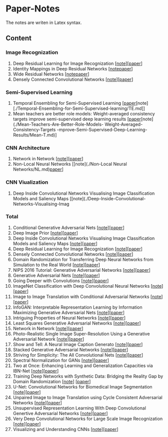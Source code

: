 # Paper-Notes
The notes are writen in Latex syntax.

## Content

### Image Recognization
1. Deep Residual Learning for Image Recognization [[note](./Deep-Residual-Learning-for-Image-Recognition/ResNet.md)][[paper](https://arxiv.org/abs/1512.03385)]
2. Identity Mappings in Deep Residual Networks [[note](./Identity-Mappings-in-Deep-Residual-Networks/PreAct-ResNet.md)[paper](https://arxiv.org/abs/1603.05027)]
3. Wide Residual Networks [[note](./Wide-Residual-Networks/wideResNet.md)[paper](https://arxiv.org/abs/1605.07146)]
4. Densely Connected Convolutional Networks [[note](./Densely-Connected-Convolutional-Networks/DenseNet.md)][[paper](https://arxiv.org/abs/1608.06993)]



### Semi-Supervised Learning

1. Temporal Ensembling for Semi-Supervised Learning [[paper](https://arxiv.org/abs/1610.02242)[note][./Temporal-Ensembling-for-Semi-Supervised-learning/TE.md]]
2. Mean teachers are better role models: Weight-averaged consistency targets improve semi-supervised deep learning results [[paper](https://papers.nips.cc/paper/6719-mean-teachers-are-better-role-models-weight-averaged-consistency-targets-improve-semi-supervised-deep-learning-results.pdf)[note](./Mean-Teachers-Are-Better-Role-Models- Weight-Averaged-Consistency-Targets -mprove-Semi-Supervised-Deep-Learning-Results/Mean-T.md)]


### CNN Architecture
1. Network in Network [[note](./Network-in-Network/NIN.md)][[paper](https://arxiv.org/abs/1312.4400)]
2. Non-Local Neural Networks [[note](./Non-Local Neural Networks/NL.md)[paper](https://arxiv.org/abs/1711.07971)]



### CNN Viualization
1. Deep Inside Convolutional Networks Visualising Image Classification Models and Saliency Maps [[note](./Deep-Inside-Convolutional-Networks-Visualising-Imag

### Total

1. Conditional Generative Adversarial Nets [[note](./Conditional-Generative-Adversarial-Nets/cGANs.md)][[paper](https://arxiv.org/abs/1411.1784)]
2. Deep Image Prior [[note](./Deep-Image-Prior/Deep-Image-Prior.md)][[paper](https://dmitryulyanov.github.io/deep_image_prior)]
3. Deep Inside Convolutional Networks Visualising Image Classification Models and Saliency Maps [[note](./Deep-Inside-Convolutional-Networks-Visualising-Image-Classification-Models-and-Saliency-Maps/CNN-Vis-Saliency-Maps.md)][[paper](https://arxiv.org/abs/1312.6034)]
4. Deep Residual Learning for Image Recognization [[note](./Deep-Residual-Learning-for-Image-Recognition/ResNet.md)][[paper](https://arxiv.org/abs/1512.03385)]
5. Densely Connected Convolutional Networks [[note](./Densely-Connected-Convolutional-Networks/DenseNet.md)][[paper](https://arxiv.org/abs/1608.06993)]
6. Domain Randomization for Transferring Deep Neural Networks from Simulation to the Real World [[note](./Domain-Randomization-for-Transferring-Deep-Neural-Networks-from-Simulation-to-the-Real-World/Domain-Randomization.md)][[paper](https://arxiv.org/abs/1703.06907)]
7. NIPS 2016 Tutorial: Generative Adversarial Networks  [[note](./GAN-Tutorial/GAN.md)][[paper](https://arxiv.org/abs/1701.00160)]
8. Generative Adversarial Nets [[note](./Generative-Adversarial-Nets/GAN.md)][[paper](https://arxiv.org/abs/1406.2661)]
9. Going Deeper with Convolutions [[note](./Going-Deeper-with-Convolutions/GoogleNet.md)][[paper](https://arxiv.org/abs/1409.4842)]
10. ImageNet Classification with Deep Convolutional Neural Networks [[note](./ImageNet-Classification-with-Deep-Convolutional-Neural-Networks/AlexNet.md)][[paper](https://www.nvidia.cn/content/tesla/pdf/machine-learning/imagenet-classification-with-deep-convolutional-nn.pdf)]
11. Image to Image Translation with Conditional Adversarial Networks [[note](./Image-to-Image-Translation-with-Conditional-Adversarial-Networks/Pix2Pix.md)][[paper](https://phillipi.github.io/pix2pix/)]
12. InfoGAN: Interpretable Representation Learning by Information Maximizing Generative Adversarial Nets [[note](./InfoGAN-Interpretable-Representation-Learning-by-Information-Maximizing-Generative-Adversarial-Nets/InfoGAN.md)][[paper](https://arxiv.org/abs/1606.03657)]
13. Intriguing Properties of Neural Networks [[note](./Intriguing-Properties-of-Neural-Networks/Adversarial-Examples.md)][[paper](https://arxiv.org/abs/1312.6199)]
14. Least Squares Generative Adversarial Networks [[note](./Least-Squares-Generative-Adversarial-Networks/LSGANs.md)][[paper](https://arxiv.org/abs/1611.04076)]
15. Network in Network [[note](./Network-in-Network/NIN.md)][[paper](https://arxiv.org/abs/1312.4400)]
16. Photo-Realistic Single Image Super-Resolution Using a Generative Adversarial
    Network [[note](./Photo-Realistic-Single-Image-Super-Resolution-Using-a-Generative-Adversarial-Network/SRGAN.md)][[paper](https://arxiv.org/pdf/1609.04802.pdf)]
17. Show and Tell: A Neural Image Caption Generato [[note](./Show-and-Tell-A-Neural-Image-Caption-Generator/Show-and-Tell.md)][[paper](https://arxiv.org/abs/1411.4555)]
18. Stacked Generative Adversarial Networks [[note](./Stacked-Generative-Adversarial-Networks/SGAN.md)][[paper](https://arxiv.org/pdf/1612.04357.pdf)]
19. Striving for Simplicity: The All Convolutional Nets [[note](./Striving-for-Simplicity-The-All-Convolutional-Net/All-CNNs.md)][[paper](https://arxiv.org/abs/1412.6806)]
20. Spectral Normalization for GANs [[note](./Spectral-Normalization-for-GANS/Spectral-Norm.md)][[paper](https://arxiv.org/pdf/1802.05957.pdf)]
21. Two at Once: Enhancing Learning and Generalization Capacities via IBN-Net [[note](./Two-at-Once-Enhancing-Learning-and-Generalization-Capacities-via-IBN-Net/IBN-Net.md)][[paper](https://arxiv.org/abs/1807.09441)]
22. Training Deep Networks with Synthetic Data: Bridging the Reality Gap by Domain Randomization [[note](./Training-Deep-Networks-with-Synthetic-Data-Bridging-the-Reality-Gap-by-Domain-Randomization/Domain-Randomization-Object-Detection.md)] [[paper](https://www.semanticscholar.org/paper/Training-Deep-Networks-With-Synthetic-Data%3A-the-Gap-Tremblay-Prakash/c636cd6eba286357fe807c0ca4b02c3b9b7b5619?navId=citing-papers)]
23. U-Net: Convolutional Networks for Biomedical Image Segmentation [[note](./U-Net-Convolutional-Networks-for-Biomedical-Image-Segmentation/U-net.md)][[paper](https://arxiv.org/pdf/1505.04597.pdf)]
24. Unpaired Image to Image Translation using Cycle Consistent Adversarial Networks [[note](./Unpaired-Image-to-Image-Translation-using-Cycle-Consistent-Adversarial-Networks/cycleGAN.md)][[paper](https://arxiv.org/pdf/1703.10593.pdf)]
25. Unsupervised Representation Learning With Deep Convolutional Genertive Adversarial Networks [[note](DCGAN.md)][[paper](https://arxiv.org/abs/1511.06434)]
26. Very Deep Convolutional Networks for Large Scale Image Recognization [[note](./Very-Deep-Convolutional-Networks-for-Large-Scale-Image-Recognization/VGG.md)][[paper](https://arxiv.org/pdf/1409.1556.pdf)]
27. Visualizing and Understanding CNNs [[note](./Visualizing-and-Understanding-CNNs/Deconv-Vis.md)][[paper](https://cs.nyu.edu/~fergus/papers/zeilerECCV2014.pdf)]